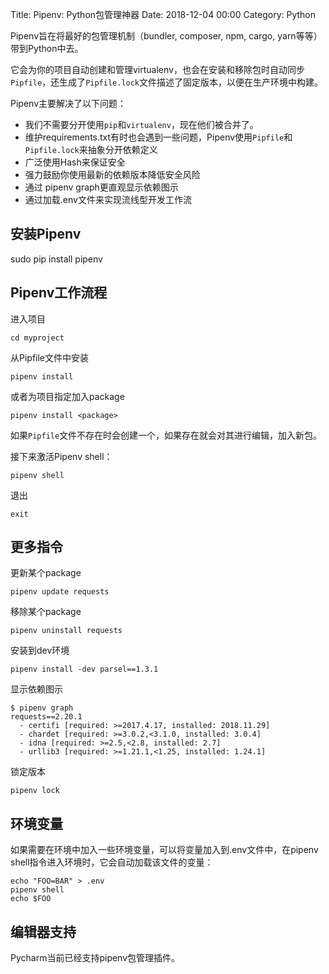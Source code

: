 Title:  Pipenv: Python包管理神器
Date: 2018-12-04 00:00
Category: Python

Pipenv旨在将最好的包管理机制（bundler, composer, npm, cargo, yarn等等）带到Python中去。

它会为你的项目自动创建和管理virtualenv，也会在安装和移除包时自动同步`Pipfile`，还生成了`Pipfile.lock`文件描述了固定版本，以便在生产环境中构建。

Pipenv主要解决了以下问题：

* 我们不需要分开使用`pip`和`virtualenv`，现在他们被合并了。
* 维护requirements.txt有时也会遇到一些问题，Pipenv使用`Pipfile`和`Pipfile.lock`来抽象分开依赖定义
* 广泛使用Hash来保证安全
* 强力鼓励你使用最新的依赖版本降低安全风险
* 通过 pipenv graph更直观显示依赖图示
* 通过加载.env文件来实现流线型开发工作流

## 安装Pipenv

sudo pip install pipenv

## Pipenv工作流程

进入项目

    cd myproject

从Pipfile文件中安装

    pipenv install

或者为项目指定加入package

    pipenv install <package>

如果`Pipfile`文件不存在时会创建一个，如果存在就会对其进行编辑，加入新包。

接下来激活Pipenv shell：

    pipenv shell

退出

    exit

## 更多指令

更新某个package

    pipenv update requests

移除某个package

    pipenv uninstall requests

安装到dev环境

    pipenv install -dev parsel==1.3.1


显示依赖图示

    $ pipenv graph
    requests==2.20.1
      - certifi [required: >=2017.4.17, installed: 2018.11.29]
      - chardet [required: >=3.0.2,<3.1.0, installed: 3.0.4]
      - idna [required: >=2.5,<2.8, installed: 2.7]
      - urllib3 [required: >=1.21.1,<1.25, installed: 1.24.1]

锁定版本

    pipenv lock

## 环境变量

如果需要在环境中加入一些环境变量，可以将变量加入到.env文件中，在pipenv shell指令进入环境时，它会自动加载该文件的变量：  

    echo "FOO=BAR" > .env
    pipenv shell
    echo $FOO


## 编辑器支持

Pycharm当前已经支持pipenv包管理插件。





